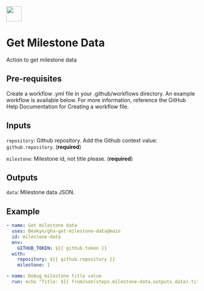 <img src="https://beakyn.com/assets/beakyn-logo-v2-color.png" height="40" />

# Get Milestone Data

Action to get milestone data

## Pre-requisites

Create a workflow .yml file in your .github/workflows directory. An example workflow is available below. For more information, reference the GitHub Help Documentation for Creating a workflow file.

## Inputs

`repository`: Github repository. Add the Github context value: `github.repository`. (**required**)

`milestone`: Milestone id, not title please. (**required**)

## Outputs

`data`: Milestone data JSON.

## Example

```yaml
- name: Get milestone data
  uses: Beakyn/gha-get-milestone-data@main
  id: milestone-data
  env:
    GITHUB_TOKEN: ${{ github.token }}
  with:
    repository: ${{ github.repository }}
    milestone: 1

- name: Debug milestone title value
  run: echo "Title: ${{ fromJson(steps.milestone-data.outputs.data).title }}"
```
